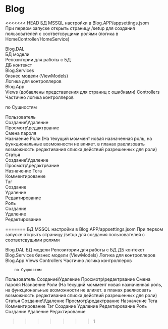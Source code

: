 

# Blog
<<<<<<< HEAD
БД MSSQL настройки в Blog.APP/appsettings.jsom  
При первом запуске открыть страницу /setup для создания пользователей с соответсвущими ролями (логика в HomeController/HomeService)  

Blog.DAL  
	БД модели  
	Репозитории для работы с БД  
	ДБ контекст  
Blog.Services  
	бизнес модели (ViewModels)  
	Логика для контроллеров  
Blog.App  
	Views  (добавлены представления для страниц с ошибками)
	Controllers   
	Частично логика контроллеров  


по Сущностям  

Пользователь  
	Создание\Удаление  
	Просмотр\редактрвание  
	Смена пароля  
	Назнаение Роли (На текущий моммент новая назначенная роль, на функциональные возможности не влияет. в планах раелизовать возможность редактивания списка действий разрешенных для роли)  
Статья  
	Создание\Удаление  
	Просмотр\редактрвание  
	Назначение Тега  
	Комментирование  
Тэг  
	Создание  
	Удаление  
	Редактирование  
Роль  
	Создание  
	Удаление  
	Редактирование  
				
	
=======
БД MSSQL настройки в Blog.APP/appsettings.jsom
При первом запуске открыть страницу /setup для создания пользователей с соответсвущими ролями

Blog.DAL
	БД модели
	Репозитории для работы с БД
	ДБ контекст
Blog.Services
	бизнес модели (ViewModels)
	Логика для контроллеров
Blog.App
	Views 
	Controllers 
	Частично логика контроллеров


		по Сущностям
Пользователь
	Создание\Удаление
	Просмотр\редактрвание
	Смена пароля
	Назнаение Роли (На текущий моммент новая назначенная роль, на функциональные возможности не влияет. в планах раелизовать возможность редактивания списка действий разрешенных для роли)
Статья
	Создание\Удаление
	Просмотр\редактрвание
	Назначение Тега
	Комментирование
Тэг
	Создание
	Удаление
	Редактирование
Роль
	Создание
	Удаление
	Редактирование
				
	
>>>>>>> 1
